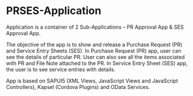 # PRSES-Application
Application is a container of 2 Sub-Applications – PR Approval App &amp; SES Approval App.

The objective of the app is to show and release a Purchase Request (PR) and Service Entry Sheets (SES).
In Purchase Request (PR) app, user can see the details of particular PR. User can also see all the items associated with PR and File Note attached to the PR. In Service Entry Sheet (SES) app, the user is to see service entries with details.

App is based on SAPUI5 (XML Views, JavaScript Views and JavaScript Controllers), Kapsel (Cordova Plugins) and OData Services.

